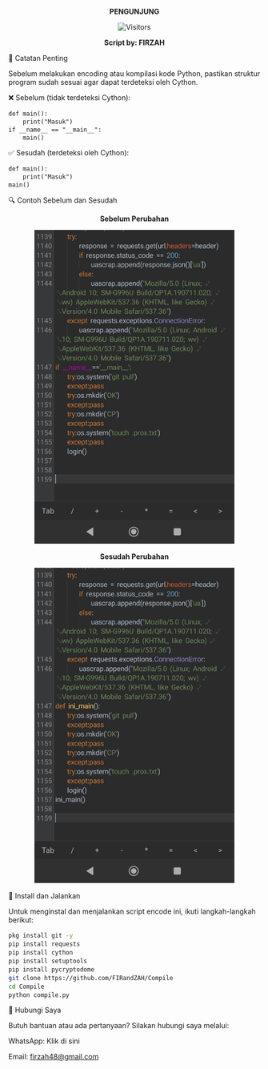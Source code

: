 

<p align="center">  
  <strong>PENGUNJUNG</strong>  
</p>  <p align="center">  
  <img src="https://profile-counter.glitch.me/FIRandZAH/count.svg" alt="Visitors">  
</p>  <p align="center">  
  <strong>Script by: FIRZAH</strong>  
</p>  

📌 Catatan Penting

Sebelum melakukan encoding atau kompilasi kode Python, pastikan struktur program sudah sesuai agar dapat terdeteksi oleh Cython.

❌ Sebelum (tidak terdeteksi Cython):
```
def main():
    print("Masuk")
if __name__ == "__main__":
    main()
```
✅ Sesudah (terdeteksi oleh Cython):
```
def main():
    print("Masuk")
main()
```
🔍 Contoh Sebelum dan Sesudah

<p align="center">  
  <strong>Sebelum Perubahan</strong>  
</p>  
<p align="center">  
  <img src="foto.jpg" alt="Screenshot Sebelum" width="400"/>  
</p>  <p align="center">  
  <strong>Sesudah Perubahan</strong>  
</p>  
<p align="center">  
  <img src="foto1.jpg" alt="Screenshot Sesudah" width="400"/>  
</p>  🚀 Install dan Jalankan

Untuk menginstal dan menjalankan script encode ini, ikuti langkah-langkah berikut:

```sh
pkg install git -y
pip install requests
pip install cython
pip install setuptools
pip install pycryptodome
git clone https://github.com/FIRandZAH/Compile
cd Compile
python compile.py
```

🤝 Hubungi Saya

Butuh bantuan atau ada pertanyaan? Silakan hubungi saya melalui:

WhatsApp: Klik di sini

Email: firzah48@gmail.com


